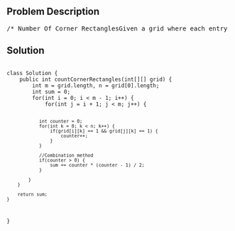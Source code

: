 <!--
<style>
  body { font-family: Arial, sans-serif; }
  .container { max-width: 700px; margin: 0 auto; padding: 10px; }
  .comment-block { background-color: #f9f9f9; padding: 10px; border-left: 5px solid #ccc; overflow-wrap: break-word; white-space: pre-wrap; }
  .code-block { background-color: #f4f4f4; padding: 10px; border: 1px solid #ddd; overflow-wrap: break-word; white-space: pre-wrap; }
</style>
-->

<div class='container'>
<h2>Problem Description</h2>
<div class='comment-block'>
<pre>
/* Number Of Corner RectanglesGiven a grid where each entry is only 0 or 1, find the number of cornerrectangles.A corner rectangle is 4 distinct 1s on the grid that form an axis-alignedrectangle.Note that only the corners need to have the value 1. Also, all four 1s usedmust be distinct.Example 1:Input: grid =[[1, 0, 0, 1, 0], [0, 0, 1, 0, 1], [0, 0, 0, 1, 0], [1, 0, 1, 0, 1]]Output: 1Explanation: There is only one corner rectangle, with corners grid[1][2],grid[1][4], grid[3][2], grid[3][4].Example 2:Input: grid =[[1, 1, 1], [1, 1, 1], [1, 1, 1]]Output: 9Explanation: There are four 2x2 rectangles, four 2x3 and 3x2 rectangles,and one 3x3 rectangle.Example 3:Input: grid =[[1, 1, 1, 1]]Output: 0Explanation: Rectangles must have four distinct corners.Note:The number of rows and columns of grid will each be in the range [1, 200].Each grid[i][j] will be either 0 or 1.The number of 1s in the grid will be at most 6000.*/</pre>
</div>

<h2>Solution</h2>
<div class='code-block'>
<pre><code class='language-java'>
class Solution {
    public int countCornerRectangles(int[][] grid) {
        int m = grid.length, n = grid[0].length;
        int sum = 0;
        for(int i = 0; i < m - 1; i++) {
            for(int j = i + 1; j < m; j++) {
                
                int counter = 0;
                for(int k = 0; k < n; k++) {  
                    if(grid[i][k] == 1 && grid[j][k] == 1) {
                        counter++;
                    }
                }

                //Combination method
                if(counter > 0) {
                    sum += counter * (counter - 1) / 2;
                }
                
            }
        }

        return sum;
    }
}


</code></pre>
</div>
</div>
